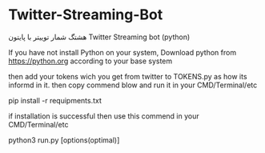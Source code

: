 # Twitter-Streaming-Bot
هشتگ شمار توییتر با پایتون Twitter Streaming bot (python)

If you have not install Python on your system, Download python from https://python.org according to your base system

then add your tokens wich you get from twitter to TOKENS.py as how its informd in it.
then copy commend blow and run it in your CMD/Terminal/etc

pip install -r requipments.txt

if installation is successful then use this commend in your CMD/Terminal/etc

python3 run.py [options(optimal)]

